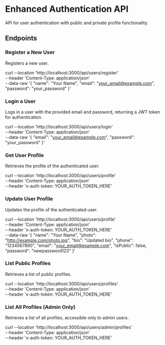 # Enhanced Authentication API

API for user authentication with public and private profile functionality.

## Endpoints

### Register a New User

Registers a new user.


curl --location 'http://localhost:3000/api/users/register' \
--header 'Content-Type: application/json' \
--data-raw '{
    "name": "Your Name",
    "email": "your_email@example.com",
    "password": "your_password"
}'


### Login a User
Logs in a user with the provided email and password, returning a JWT token for authentication.


curl --location 'http://localhost:3000/api/users/login' \
--header 'Content-Type: application/json' \
--data-raw '{
    "email": "your_email@example.com",
    "password": "your_password"
}'


### Get User Profile
Retrieves the profile of the authenticated user.


curl --location 'http://localhost:3000/api/users/profile' \
--header 'Content-Type: application/json' \
--header 'x-auth-token: YOUR_AUTH_TOKEN_HERE'


### Update User Profile
Updates the profile of the authenticated user.


curl --location 'http://localhost:3000/api/users/profile' \
--header 'Content-Type: application/json' \
--header 'x-auth-token: YOUR_AUTH_TOKEN_HERE' \
--data-raw '{
    "name": "Your Name",
    "photo": "http://example.com/photo.jpg",
    "bio": "Updated bio",
    "phone": "1234567890",
    "email": "your_email@example.com",
    "isPublic": false,
    "password": "newpassword123"
}'

### List Public Profiles
Retrieves a list of public profiles.


curl --location 'http://localhost:3000/api/users/profiles' \
--header 'Content-Type: application/json' \
--header 'x-auth-token: YOUR_AUTH_TOKEN_HERE'

### List All Profiles (Admin Only)
Retrieves a list of all profiles, accessible only to admin users.



curl --location 'http://localhost:3000/api/users/admin/profiles' \
--header 'Content-Type: application/json' \
--header 'x-auth-token: YOUR_AUTH_TOKEN_HERE'
